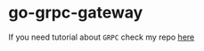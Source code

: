 # go-grpc-gateway
If you need tutorial about `GRPC` check my repo [here](https://github.com/restuwahyu13/node-grpc)

